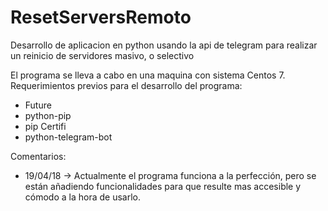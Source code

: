 # ResetServersRemoto
Desarrollo de aplicacion en python usando la api de telegram para realizar un reinicio de servidores masivo, o selectivo

El programa se lleva a cabo en una maquina con sistema Centos 7.
Requerimientos previos para el desarrollo del programa:
  - Future
  - python-pip
  - pip Certifi
  - python-telegram-bot

Comentarios:
  - 19/04/18 -> Actualmente el programa funciona a la perfección, pero se están añadiendo funcionalidades para que resulte mas accesible y cómodo a la hora de usarlo.
